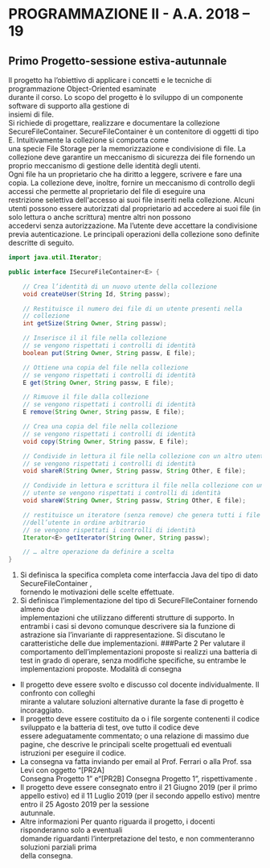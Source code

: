 # PROGRAMMAZIONE	II	 - A.A.	2018	– 19
## Primo	Progetto-sessione	estiva-autunnale
Il	progetto	ha	l’obiettivo	di	applicare	i	concetti	e	le	tecniche	di	programmazione	Object-Oriented	esaminate	
durante	il	corso.	Lo	scopo	del	progetto	è	lo	sviluppo	di	un	componente	software	di	supporto	alla	gestione	di	
insiemi di	file.	
Si	 richiede	 di	 progettare,	 realizzare	 e	 documentare	 la	 collezione SecureFileContainer<E>.	
SecureFileContainer<E>	è	un	contenitore	di	 oggetti	di	tipo	E.	Intuitivamente	la collezione	si	comporta	come	
una	 specie	 File Storage	 per	 la	 memorizzazione	 e	 condivisione	 di	 file.	 La	 collezione	 deve	 garantire	 un	
meccanismo	 di	 sicurezza	 dei	file fornendo	 un	 proprio	meccanismo	 di	gestione	 delle	 identità	 degli	 utenti.	
Ogni	 file	ha	un	proprietario	che ha	diritto	a	leggere,	scrivere	e	 fare	una	copia. La	collezione	deve,	inoltre,
fornire	 un	 meccanismo	 di	 controllo	 degli	 accessi	 che	 permette	 al	 proprietario	 del	 file di	 eseguire	 una	
restrizione	selettiva	dell'accesso	ai	suoi	file inseriti	nella	collezione.	Alcuni	utenti	possono	essere	autorizzati	
dal	 proprietario	 ad	 accedere	 ai	 suoi	 file	 (in	 solo lettura	 o	 anche	 scrittura)	 mentre	 altri	 non	 possono	
accedervi	senza	autorizzazione. Ma	l’utente	deve	accettare	la	condivisione previa	autenticazione.
Le	principali operazioni della	collezione sono	definite	descritte	di	seguito.

```java
import java.util.Iterator;

public interface ISecureFileContainer<E> {

    // Crea l’identità di un nuovo utente della collezione
    void createUser(String Id, String passw);

    // Restituisce il numero dei file di un utente presenti nella
    // collezione
    int getSize(String Owner, String passw);

    // Inserisce il il file nella collezione
    // se vengono rispettati i controlli di identità
    boolean put(String Owner, String passw, E file);

    // Ottiene una copia del file nella collezione
    // se vengono rispettati i controlli di identità
    E get(String Owner, String passw, E file);

    // Rimuove il file dalla collezione
    // se vengono rispettati i controlli di identità
    E remove(String Owner, String passw, E file);

    // Crea una copia del file nella collezione
    // se vengono rispettati i controlli di identità
    void copy(String Owner, String passw, E file);

    // Condivide in lettura il file nella collezione con un altro utente
    // se vengono rispettati i controlli di identità
    void shareR(String Owner, String passw, String Other, E file);

    // Condivide in lettura e scrittura il file nella collezione con un altro
    // utente se vengono rispettati i controlli di identità
    void shareW(String Owner, String passw, String Other, E file);

    // restituisce un iteratore (senza remove) che genera tutti i file
    //dell’utente in ordine arbitrario
    // se vengono rispettati i controlli di identità
    Iterator<E> getIterator(String Owner, String passw);

    // … altre operazione da definire a scelta
}
```


1. Si	 definisca la	 specifica	 completa	 come	 interfaccia	 Java del	 tipo	 di	 dato	 SecureFileContainer<E>	 ,	
fornendo le	motivazioni delle	scelte	effettuate.
2. Si definisca l’implementazione	 del	 tipo	 di	 SecureFIleContainer<E>	 fornendo almeno	 due	
implementazioni	 che	 utilizzano	 differenti	 strutture	 di	 supporto.	 In	 entrambi	 i	 casi	 si devono
comunque	descrivere	sia	la	funzione	di	astrazione	sia	l’invariante	di	rappresentazione.	 Si	discutano
le	caratteristiche	delle	due	implementazioni.
###Parte	2
Per	 valutare	 il	 comportamento	 dell’implementazioni proposte si	 realizzi una	 batteria	 di	 test	 in	 grado	 di	
operare,	senza	modifiche	specifiche,	su	entrambe	le	implementazioni	proposte.
Modalità	di	consegna
* Il	 progetto	 deve	 essere	 svolto	 e	 discusso	 col	 docente	 individualmente.	 Il	 confronto	 con	 colleghi	
mirante	a	valutare soluzioni	alternative	durante	la	fase	di	progetto	è	incoraggiato.
* Il	progetto	deve	essere	costituito	da
o i file	sorgente	contenenti	il	codice	sviluppato	e	la	batteria di	test,	ove tutto	il	codice	deve	
essere	adeguatamente	commentato;
o una	 relazione	 di	 massimo	 due	 pagine,	 che	 descrive	 le	 principali	 scelte	 progettuali	 ed	
eventuali	istruzioni	per	eseguire	il	codice.
* La	 consegna	 va	 fatta	 inviando	 per	email	 al	 Prof.	 Ferrari	 o	 alla Prof.	ssa	 Levi con	 oggetto	 “[PR2A]	
Consegna	Progetto	1”		e“[PR2B]	Consegna	Progetto	1”,	rispettivamente .
* Il	 progetto	 deve	essere	 consegnato	entro	il	 21	Giugno	 2019	 (per	il	 primo	appello	estivo)	ed	il	 11	
Luglio	 2019	 (per	 il	 secondo	 appello	 estivo)	 mentre	 entro	 il	 25	 Agosto	 2019	 per	 la	 sessione	
autunnale.
* Altre	 informazioni	 Per	 quanto	 riguarda	 il	 progetto,	 i docenti	 risponderanno	 solo	 a	 eventuali	
domande	 riguardanti	 l’interpretazione	 del	 testo,	 e	 non	 commenteranno	 soluzioni	 parziali	 prima	
della	consegna.
